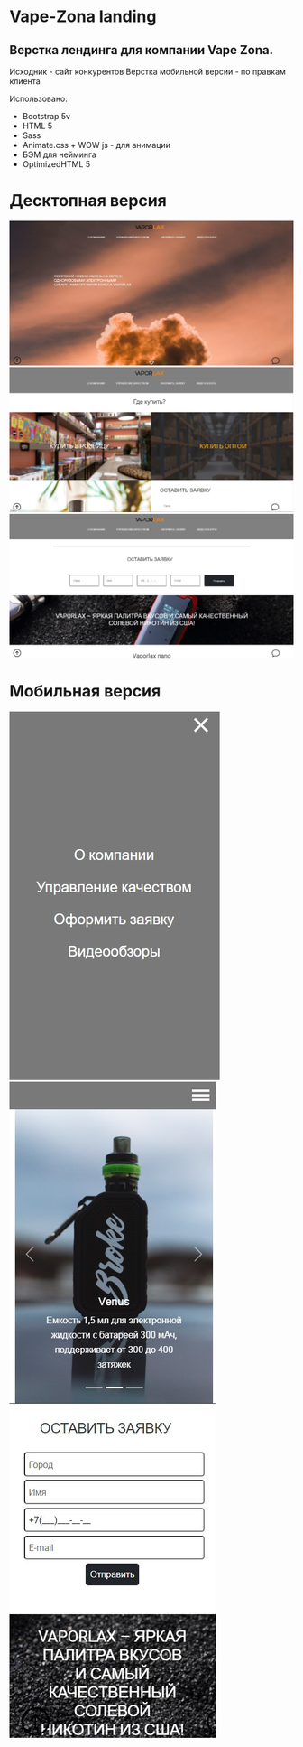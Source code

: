 # Vape-Zona landing

## Верстка лендинга для компании Vape Zona.
Исходник - сайт конкурентов
Верстка мобильной версии - по правкам клиента

Использовано:
* Bootstrap 5v
* HTML 5
* Sass
* Animate.css + WOW js - для анимации 
* БЭМ для нейминга
* OptimizedHTML 5

# Десктопная версия
![](https://github.com/povar0305/landing/blob/b7431342347c9f71ace4d255d5db779df8ed6a20/1.jpg)
![](https://github.com/povar0305/landing/blob/5075baa819d753ad39e2190b08eddc2e2e2a86b0/2.jpg)
![](https://github.com/povar0305/landing/blob/5075baa819d753ad39e2190b08eddc2e2e2a86b0/3.jpg)

# Мобильная версия
![](https://github.com/povar0305/landing/blob/5075baa819d753ad39e2190b08eddc2e2e2a86b0/4.jpg)
![](https://github.com/povar0305/landing/blob/5075baa819d753ad39e2190b08eddc2e2e2a86b0/5.jpg)
![](https://github.com/povar0305/landing/blob/5075baa819d753ad39e2190b08eddc2e2e2a86b0/6.jpg)


